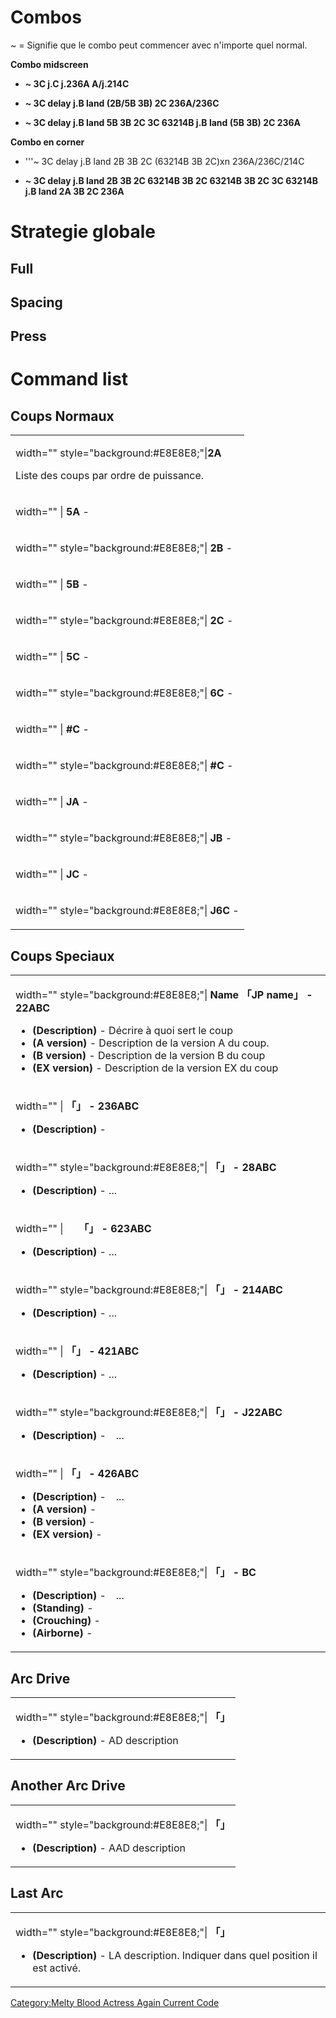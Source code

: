 # Combos

\~ = Signifie que le combo peut commencer avec n'importe quel normal.

**Combo midscreen**

- **\~ 3C j.C j.236A A/j.214C**

<!-- -->

- **\~ 3C delay j.B land (2B/5B 3B) 2C 236A/236C**

<!-- -->

- **\~ 3C delay j.B land 5B 3B 2C 3C 63214B j.B land (5B 3B) 2C 236A**

**Combo en corner**

- '''\~ 3C delay j.B land 2B 3B 2C (63214B 3B 2C)xn 236A/236C/214C

<!-- -->

- **\~ 3C delay j.B land 2B 3B 2C 63214B 3B 2C 63214B 3B 2C 3C 63214B
  j.B land 2A 3B 2C 236A**

# Strategie globale

## Full

## Spacing

## Press

# Command list

## Coups Normaux

<table>
<tbody>
<tr class="odd">
<td><p>width=""
style="background:#E8E8E8;"|<strong><font size = "3">2A</font></strong></p>
<p>Liste des coups par ordre de puissance.</p></td>
</tr>
<tr class="even">
<td><p>width="" | <strong><font size = "3">5A</font></strong> -</p></td>
</tr>
<tr class="odd">
<td><p>width="" style="background:#E8E8E8;"|
<strong><font size = "3">2B</font></strong> -</p></td>
</tr>
<tr class="even">
<td><p>width="" | <strong><font size = "3">5B</font></strong> -</p></td>
</tr>
<tr class="odd">
<td><p>width="" style="background:#E8E8E8;"|
<strong><font size = "3">2C</font></strong> -</p></td>
</tr>
<tr class="even">
<td><p>width="" | <strong><font size = "3">5C</font></strong> -</p></td>
</tr>
<tr class="odd">
<td><p>width="" style="background:#E8E8E8;"|
<strong><font size = "3">6C</font></strong> -</p></td>
</tr>
<tr class="even">
<td><p>width="" | <strong><font size = "3">#C</font></strong> -</p></td>
</tr>
<tr class="odd">
<td><p>width="" style="background:#E8E8E8;"|
<strong><font size = "3">#C</font></strong> -</p></td>
</tr>
<tr class="even">
<td><p>width="" | <strong><font size = "3">JA</font></strong> -</p></td>
</tr>
<tr class="odd">
<td><p>width="" style="background:#E8E8E8;"|
<strong><font size = "3">JB</font></strong> -</p></td>
</tr>
<tr class="even">
<td><p>width="" | <strong><font size = "3">JC</font></strong> -</p></td>
</tr>
<tr class="odd">
<td><p>width="" style="background:#E8E8E8;"|
<strong><font size = "3">J6C</font></strong> -</p></td>
</tr>
</tbody>
</table>

## Coups Speciaux

<table>
<tbody>
<tr class="odd">
<td><p>width="" style="background:#E8E8E8;"|<strong><font size = "3">
Name 「JP name」 - 22ABC</font></strong></p>
<ul>
<li><strong>(Description)</strong> - Décrire à quoi sert le coup</li>
<li><strong>(A version)</strong> - Description de la version A du
coup.</li>
<li><strong>(B version)</strong> - Description de la version B du
coup</li>
<li><strong>(EX version)</strong> - Description de la version EX du
coup</li>
</ul></td>
</tr>
<tr class="even">
<td><p>width="" | <strong><font size = "3"> 「」 -
236ABC</font></strong></p>
<ul>
<li><strong>(Description)</strong> -</li>
</ul></td>
</tr>
<tr class="odd">
<td><p>width="" style="background:#E8E8E8;"| <strong><font size = "3">
「」 - 28ABC</font></strong></p>
<ul>
<li><strong>(Description)</strong> - ...</li>
</ul></td>
</tr>
<tr class="even">
<td><p>width="" | <strong><font size = "3"> 　 「」 -
623ABC</font></strong></p>
<ul>
<li><strong>(Description)</strong> - ...</li>
</ul></td>
</tr>
<tr class="odd">
<td><p>width="" style="background:#E8E8E8;"| <strong><font size = "3">
「」 - 214ABC</font></strong></p>
<ul>
<li><strong>(Description)</strong> - ...</li>
</ul></td>
</tr>
<tr class="even">
<td><p>width="" | <strong><font size = "3"> 「」 -
421ABC</font></strong></p>
<ul>
<li><strong>(Description)</strong> - ...</li>
</ul></td>
</tr>
<tr class="odd">
<td><p>width="" style="background:#E8E8E8;"| <strong><font size = "3">
「」 - J22ABC</font></strong></p>
<ul>
<li><strong>(Description)</strong> -　...</li>
</ul></td>
</tr>
<tr class="even">
<td><p>width="" | <strong><font size = "3"> 「」 -
426ABC</font></strong></p>
<ul>
<li><strong>(Description)</strong> -　...</li>
<li><strong>(A version)</strong> -</li>
<li><strong>(B version)</strong> -</li>
<li><strong>(EX version)</strong> -</li>
</ul></td>
</tr>
<tr class="odd">
<td><p>width="" style="background:#E8E8E8;"| <strong><font size = "3">
「」 - BC</font></strong></p>
<ul>
<li><strong>(Description)</strong> -　...</li>
<li><strong>(Standing)</strong> -</li>
<li><strong>(Crouching)</strong> -</li>
<li><strong>(Airborne)</strong> -</li>
</ul></td>
</tr>
</tbody>
</table>

## Arc Drive

<table>
<tbody>
<tr class="odd">
<td><p>width="" style="background:#E8E8E8;"| <strong><font size = "3">
「」 </font></strong></p>
<ul>
<li><strong>(Description)</strong> - AD description</li>
</ul></td>
</tr>
</tbody>
</table>

## Another Arc Drive

<table>
<tbody>
<tr class="odd">
<td><p>width="" style="background:#E8E8E8;"| <strong><font size = "3">
「」 </font></strong></p>
<ul>
<li><strong>(Description)</strong> - AAD description</li>
</ul></td>
</tr>
</tbody>
</table>

## Last Arc

<table>
<tbody>
<tr class="odd">
<td><p>width="" style="background:#E8E8E8;"| <strong><font size = "3">
「」 </font></strong></p>
<ul>
<li><strong>(Description)</strong> - LA description. Indiquer dans quel
position il est activé.</li>
</ul></td>
</tr>
</tbody>
</table>

[Category:Melty Blood Actress Again Current
Code](Category:Melty_Blood_Actress_Again_Current_Code "wikilink")
